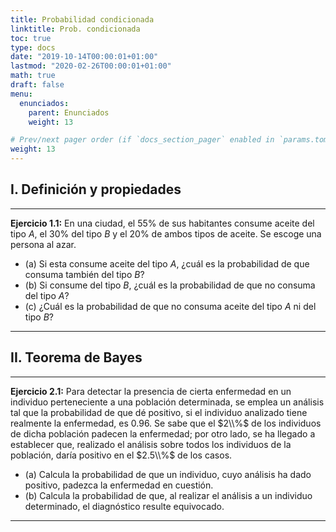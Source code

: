 ```yaml
---
title: Probabilidad condicionada
linktitle: Prob. condicionada
toc: true
type: docs
date: "2019-10-14T00:00:01+01:00"
lastmod: "2020-02-26T00:00:01+01:00"
math: true
draft: false
menu:
  enunciados:
    parent: Enunciados
    weight: 13

# Prev/next pager order (if `docs_section_pager` enabled in `params.toml`)
weight: 13
---
```


## I. Definición y propiedades

---

**Ejercicio 1.1:** En una ciudad, el $55\%$ de sus habitantes consume aceite del tipo $A$, el $30\%$ del tipo $B$ y el $20\%$ de ambos tipos de aceite. Se escoge una persona al azar.

- (a) Si esta consume aceite del tipo $A$, ¿cuál es la probabilidad de que consuma también del tipo $B$?
- (b) Si consume del tipo $B$, ¿cuál es la probabilidad de que no consuma del tipo $A$?
- (c\) ¿Cuál es la probabilidad de que no consuma aceite del tipo $A$ ni del tipo $B$?

---

## II. Teorema de Bayes

---

**Ejercicio 2.1:** Para detectar la presencia de cierta enfermedad en un individuo perteneciente a una población determinada, se emplea un análisis tal que la probabilidad de que dé positivo, si el individuo analizado tiene realmente la enfermedad, es $0.96$. Se sabe que el $2\\%$ de los individuos de dicha población padecen la enfermedad; por otro lado, se ha llegado a establecer que, realizado el análisis sobre todos los individuos de la población, daría positivo en el $2.5\\%$ de los casos.

- (a) Calcula la probabilidad de que un individuo, cuyo análisis ha dado positivo, padezca la enfermedad en cuestión.
- (b) Calcula la probabilidad de que, al realizar el análisis a un individuo determinado, el diagnóstico resulte equivocado.

---
